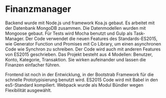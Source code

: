 # Finanzmanager

Backend wurde mit Node.js und framework Koa.js gebaut. Es arbeitet mit der Datenbank MongoDB zusammen. Die Datenmodellen wurden mit Mongoose gebaut.
Für Tests wird Mocha benutzt und Gulp als Task-Manager.
Der Code verwendet die neuen Features des Standards-ES2015, wie Generator Function und Promises mit  Co Library, um einen asynchronen Code wie Synchron zu schreiben. Der Code wird auch mit anderen Features von ES2015 geschrieben.
Das Projekt besteht aus 4 Modellen: Benutzer, Konto, Kategorie, Transaktion. Sie wirken aufeinander und lassen die Finanzen einfacher führen.

Frontend ist noch in der Entwicklung, in der Bootstrab Framework für die schnelle Prototypisierung benutzt wird. ES2015 Code wird mit Babel in den es5-Standard kompiliert. Webpack wurde als Modul Bündler wegen Flexibilität ausgewählt.